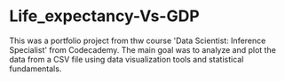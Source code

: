 # Life_expectancy-Vs-GDP
This was a portfolio project from thw course 'Data Scientist: Inference Specialist' from Codecademy. The main goal was to analyze and plot the data from a CSV file using data visualization tools and statistical fundamentals.
